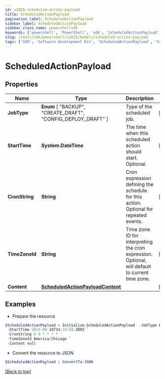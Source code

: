 ```yaml
---
id: v2025-scheduled-action-payload
title: ScheduledActionPayload
pagination_label: ScheduledActionPayload
sidebar_label: ScheduledActionPayload
sidebar_class_name: powershellsdk
keywords: ['powershell', 'PowerShell', 'sdk', 'ScheduledActionPayload', 'V2025ScheduledActionPayload'] 
slug: /tools/sdk/powershell/v2025/models/scheduled-action-payload
tags: ['SDK', 'Software Development Kit', 'ScheduledActionPayload', 'V2025ScheduledActionPayload']
---
```



# ScheduledActionPayload

## Properties

Name | Type | Description | Notes
------------ | ------------- | ------------- | -------------
**JobType** |  **Enum** [  "BACKUP",    "CREATE_DRAFT",    "CONFIG_DEPLOY_DRAFT" ] | Type of the scheduled job. | [required]
**StartTime** | **System.DateTime** | The time when this scheduled action should start. Optional. | [optional] 
**CronString** | **String** | Cron expression defining the schedule for this action. Optional for repeated events. | [optional] 
**TimeZoneId** | **String** | Time zone ID for interpreting the cron expression. Optional, will default to current time zone. | [optional] 
**Content** | [**ScheduledActionPayloadContent**](scheduled-action-payload-content) |  | [required]

## Examples

- Prepare the resource
```powershell
$ScheduledActionPayload = Initialize-ScheduledActionPayload  -JobType BACKUP `
 -StartTime 2024-08-16T14:16:58.389Z `
 -CronString 0 0 * * * * `
 -TimeZoneId America/Chicago `
 -Content null
```

- Convert the resource to JSON
```powershell
$ScheduledActionPayload | ConvertTo-JSON
```


[[Back to top]](#) 


